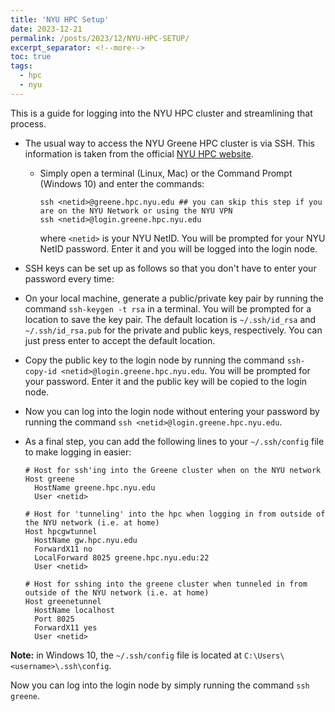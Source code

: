 ```yaml
---
title: 'NYU HPC Setup'
date: 2023-12-21
permalink: /posts/2023/12/NYU-HPC-SETUP/
excerpt_separator: <!--more-->
toc: true
tags:
  - hpc
  - nyu
---
```


This is a guide for logging into the NYU HPC cluster and streamlining that process.
<!--more-->

- The usual way to access the NYU Greene HPC cluster is via SSH. This information is taken from the official [NYU HPC website](https://sites.google.com/nyu.edu/nyu-hpc/hpc-systems/greene/getting-started?authuser=0#h.niitlb309yhv).

  - Simply open a terminal (Linux, Mac) or the Command Prompt (Windows 10) and enter the commands:

    ```
    ssh <netid>@greene.hpc.nyu.edu ## you can skip this step if you  are on the NYU Network or using the NYU VPN
    ssh <netid>@login.greene.hpc.nyu.edu
    ```
    where `<netid>` is your NYU NetID. You will be prompted for your NYU NetID password. Enter it and you will be logged into the login node.

 - SSH keys can be set up as follows so that you don't have to enter your password every time:

  - On your local machine, generate a public/private key pair by running the command `ssh-keygen -t rsa` in a terminal. You will be prompted for a location to save the key pair. The default location is `~/.ssh/id_rsa` and `~/.ssh/id_rsa.pub` for the private and public keys, respectively. You can just press enter to accept the default location.

  - Copy the public key to the login node by running the command `ssh-copy-id <netid>@login.greene.hpc.nyu.edu`. You will be prompted for your password. Enter it and the public key will be copied to the login node.

  - Now you can log into the login node without entering your password by running the command `ssh <netid>@login.greene.hpc.nyu.edu`.

  - As a final step, you can add the following lines to your `~/.ssh/config` file to make logging in easier:

    ```
    # Host for ssh'ing into the Greene cluster when on the NYU network
    Host greene
      HostName greene.hpc.nyu.edu
      User <netid>

    # Host for 'tunneling' into the hpc when logging in from outside of the NYU network (i.e. at home)
    Host hpcgwtunnel
      HostName gw.hpc.nyu.edu
      ForwardX11 no
      LocalForward 8025 greene.hpc.nyu.edu:22
      User <netid>

    # Host for sshing into the greene cluster when tunneled in from outside of the NYU network (i.e. at home)
    Host greenetunnel
      HostName localhost
      Port 8025
      ForwardX11 yes
      User <netid>
    ```
    
  **Note:** in Windows 10, the `~/.ssh/config` file is located at `C:\Users\<username>\.ssh\config`.

  Now you can log into the login node by simply running the command `ssh greene`.
